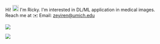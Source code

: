 <p> Hi! <img src="https://raw.githubusercontent.com/MartinHeinz/MartinHeinz/master/wave.gif" width="20"> I'm Ricky. I'm interested in DL/ML application in medical images. Reach me at ✉️ Email: <a href="mailto:zeyiren@umich.edu">zeyiren@umich.edu</a>
<p>
  <a href="https://github.com/anuraghazra/github-readme-stats">
<!--     [![Anurag's GitHub stats](https://github-readme-stats.vercel.app/api?username=renn08)](https://github.com/anuraghazra/github-readme-stats) -->
    <img align="center" src="https://github-readme-stats.vercel.app/api/wakatime?username=renn08&theme=dracula&layout=compact" />
<!--     <img align="center" src="https://github-readme-stats-peach-two.vercel.app/api/wakatime?username=renn08&theme=dracula&layout=compact" /> -->
  </a>
</p>
<p>
  <a href="https://github.com/renn08/github-readme-stats">
    <img align="center" src="https://github-readme-stats-renn08.vercel.app/api/top-langs/?username=renn08&hide=Tex&layout=compact&theme=dracula&langs_count=8" />
  </a>
</p>
<!-- <p align="center">
  <img height="190" width = "480" src="http://github-readme-streak-stats.herokuapp.com?user=renn08&theme=dracula" />
</p>
 -->
